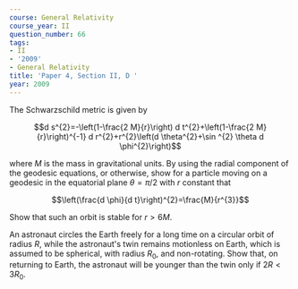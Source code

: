 ```yaml
---
course: General Relativity
course_year: II
question_number: 66
tags:
- II
- '2009'
- General Relativity
title: 'Paper 4, Section II, D '
year: 2009
---
```




The Schwarzschild metric is given by

$$d s^{2}=-\left(1-\frac{2 M}{r}\right) d t^{2}+\left(1-\frac{2 M}{r}\right)^{-1} d r^{2}+r^{2}\left(d \theta^{2}+\sin ^{2} \theta d \phi^{2}\right)$$

where $M$ is the mass in gravitational units. By using the radial component of the geodesic equations, or otherwise, show for a particle moving on a geodesic in the equatorial plane $\theta=\pi / 2$ with $r$ constant that

$$\left(\frac{d \phi}{d t}\right)^{2}=\frac{M}{r^{3}}$$

Show that such an orbit is stable for $r>6 M$.

An astronaut circles the Earth freely for a long time on a circular orbit of radius $R$, while the astronaut's twin remains motionless on Earth, which is assumed to be spherical, with radius $R_{0}$, and non-rotating. Show that, on returning to Earth, the astronaut will be younger than the twin only if $2 R<3 R_{0}$.